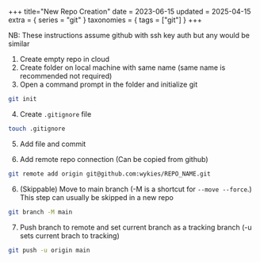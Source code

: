 +++
title="New Repo Creation"
date = 2023-06-15
updated = 2025-04-15
extra = { series = "git" }
taxonomies = { tags = ["git"] }
+++

NB: These instructions assume github with ssh key auth but any would be similar

1. Create empty repo in cloud
2. Create folder on local machine with same name (same name is recommended not required)
3. Open a command prompt in the folder and initialize git

```sh
git init
```

4. Create `.gitignore` file

```sh
touch .gitignore
```

5. Add file and commit

6. Add remote repo connection (Can be copied from github)

```sh
git remote add origin git@github.com:wykies/REPO_NAME.git
```

6. (Skippable) Move to main branch (-M is a shortcut for `--move --force`.) This step can usually be skipped in a new repo

```sh
git branch -M main
```

7. Push branch to remote and set current branch as a tracking branch (-u sets current brach to tracking)

```sh
git push -u origin main
```
